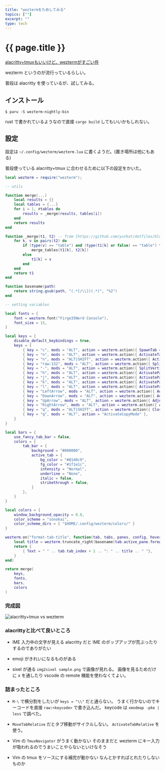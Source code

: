 ```yaml
---
title: "weztermをためしてみる"
topics: [""]
excerpt: ""
type: tech
---
```


# {{ page.title }}

[alacritty+tmuxもいいけど、weztermがすごい件](https://zenn.dev/yutakatay/articles/wezterm-intro#4.-%E3%82%BF%E3%83%BC%E3%83%9F%E3%83%8A%E3%83%AB%E3%83%9E%E3%83%AB%E3%83%81%E3%83%97%E3%83%AC%E3%82%AF%E3%82%B5(tmux-%E7%9B%B8%E5%BD%93)%E3%82%92%E5%86%85%E8%94%B5%E3%81%97%E3%81%A6%E3%81%84%E3%82%8B%E3%81%AE%E3%81%8C%E3%81%99%E3%81%94%E3%81%84)

wezterm というのが流行っているらしい。

普段は alacritty を使っているが、試してみる。

## インストール

```console
$ paru -S wezterm-nightly-bin
```

rust で書かれているようなので直接 `cargo build` してもいいかもしれない。

## 設定

設定は `~/.config/wezterm/wezterm.lua` に書くようだ。(置き場所は他にもある)

普段使っている alacritty+tmux に合わせるために以下の設定をかいた。

```lua
local wezterm = require("wezterm");

-- utils

function merge(...)
    local results = {}
    local tables = {...}
    for i = 1, #tables do
        results = _merge(results, tables[i])
    end
    return results
end

function _merge(t1, t2) -- from [https://github.com/yutkat/dotfiles/blob/3576916618fa7991de69682f628ec4832cf919c7/.config/wezterm/utils.lua]
	for k, v in pairs(t2) do
		if (type(v) == "table") and (type(t1[k] or false) == "table") then
			merge_tables(t1[k], t2[k])
		else
			t1[k] = v
		end
	end
	return t1
end

function basename(path)
	return string.gsub(path, "(.*[/\\])(.*)", "%2")
end

-- setting variables

local fonts = {
    font = wezterm.font("Firge35Nerd Console"),
    font_size = 15,
}

local keys = {
    disable_default_keybindings = true,
    keys = {
        { key = "c", mods = "ALT", action = wezterm.action({ SpawnTab = "DefaultDomain" }) },
        { key = "n", mods = "ALT", action = wezterm.action({ ActivateTabRelative = 1 }) },
        { key = "n", mods = "ALT|SHIFT", action = wezterm.action({ ActivateTabRelative = -1 }) },
        { key = "raw:132", mods = "ALT", action = wezterm.action({ SplitHorizontal = {domain = "CurrentPaneDomain"} }) }, -- 132 = backslash
        { key = "-", mods = "ALT", action = wezterm.action({ SplitVertical = {domain = "CurrentPaneDomain"} }) },
        { key = "h", mods = "ALT", action = wezterm.action({ ActivatePaneDirection = "Left" }) },
        { key = "j", mods = "ALT", action = wezterm.action({ ActivatePaneDirection = "Down" }) },
        { key = "k", mods = "ALT", action = wezterm.action({ ActivatePaneDirection = "Up" }) },
        { key = "l", mods = "ALT", action = wezterm.action({ ActivatePaneDirection = "Right" }) },
        { key = "LeftArrow", mods = "ALT", action = wezterm.action({ AdjustPaneSize = {"Left", 3} })},
        { key = "DownArrow", mods = "ALT", action = wezterm.action({ AdjustPaneSize = {"Down", 3} })},
        { key = "UpArrow", mods = "ALT", action = wezterm.action({ AdjustPaneSize = {"Up", 3} })},
        { key = "RightArrow", mods = "ALT", action = wezterm.action({ AdjustPaneSize = {"Right", 3} })},
        { key = "q", mods = "ALT|SHIFT", action = wezterm.action({ CloseCurrentPane = {confirm = false} })},
        { key = "q", mods = "ALT", action = "ActivateCopyMode" },
    }
}

local bars = {
    use_fancy_tab_bar = false,
    colors = {
        tab_bar = {
            background = "#000000",
            active_tab = {
                bg_color = "#81d0c9",
                fg_color = "#1f1e1c",
                intensity = "Normal",
                underline = "None",
                italic = false,
                strikethrough = false,
            }
        },
    }
}

local colors = {
    window_background_opacity = 0.8,
    color_scheme = "sonokai",
    color_scheme_dirs = { "$HOME/.config/wezterm/colors/" }
}

wezterm.on("format-tab-title", function(tab, tabs, panes, config, hover, max_width)
	local title = wezterm.truncate_right(basename(tab.active_pane.foreground_process_name), max_width)
	return {
		{ Text = " " .. tab.tab_index + 1 .. ": " .. title .. " "},
	}
end)

return merge(
    keys,
    fonts,
    bars,
    colors
)
```

### 完成図

![alacritty+tmux vs wezterm](https://i.gyazo.com/b9255a87fb554c4a002c755d985cb260.png)

### alacrittyと比べて良いところ

- IME 入力中の文字が見える
    alacritty だと IME のポップアップが荒ぶったりするのでありがたい

- emoji がきれいになるものがある
- sixel が通る
    `img2sixel sample.png` で画像が見れる。
    画像を見るためだけに x を通したり vscode の remote 機能を使わなくてよい。

### 詰まったところ

- `M-\` で横分割をしたいが `keys = "\\"` だと通らない。
    うまく行かないのでキーコードを直接 `raw:<keycode>` で書き込んだ。
    keycode は `xmodmap -pke | less` で調べた。

- `MoveTabRelative` だとタブ移動がサイクルしない。
    `ActivateTabRelative` を使う。

- Vim の `TmuxNavigator` がうまく動かない
    そのままだと wezterm にキー入力が吸われるのでうまいことやらないといけなそう

- Vim の tmux をソースにする補完が動かない
    なんとかすればとれたりしないものか
